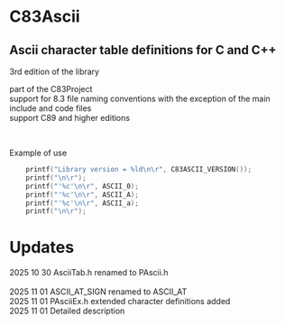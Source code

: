 # C83Ascii

## Ascii character table definitions for C and C++

3rd edition of the library

part of the C83Project<br>
support for 8.3 file naming conventions with the exception of the main include and code files<br>
support C89 and higher editions<br>

<br>

Example of use
```c
	printf("Library version = %ld\n\r", C83ASCII_VERSION());
	printf("\n\r");
	printf("'%c'\n\r", ASCII_0);
	printf("'%c'\n\r", ASCII_A);
	printf("'%c'\n\r", ASCII_a);
	printf("\n\r");
```

# Updates
2025 10 30 AsciiTab.h renamed to PAscii.h<br>
<br>
2025 11 01 ASCII_AT_SIGN renamed to ASCII_AT<br>
2025 11 01 PAsciiEx.h extended character definitions added<br>
2025 11 01 Detailed description<br>
<br>
